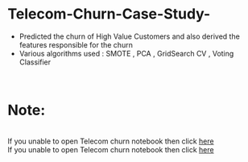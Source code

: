 # Telecom-Churn-Case-Study-
<ul>
  <li>Predicted the churn of High Value Customers and also derived the features responsible for the churn</li>
    <li>Various algorithms used : SMOTE , PCA , GridSearch CV , Voting Classifier</li>
  </ul>
  
  <br>
  <h1>Note:</h1><br>If you unable to open Telecom churn notebook then click <a href=https://nbviewer.jupyter.org/github/nirbhay-cpu/Telecom-Churn-Case-Study-/blob/main/Telecom%20churn.ipynb>here</a> <br>
If you unable to open Telecom churn notebook then click <a href=>here</a>  
